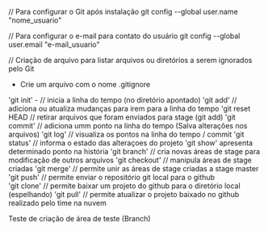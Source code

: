 // Para configurar o Git após instalação
git config --global user.name "nome_usuario"

// Para configurar o e-mail para contato do usuário
git config --global user.email "e-mail_usuario"

// Criação de arquivo para listar arquivos ou diretórios a serem ignorados pelo Git
- Crie um arquivo com o nome .gitignore


'git init' - // inicia a linha do tempo (no diretório apontado)
'git add' // adiciona ou atualiza mudanças para irem para a linha do tempo
'git reset HEAD // retirar arquivos que foram enviados para stage (git add)
'git commit' // adiciona umm ponto na linha do tempo (Salva alterações nos arquivos)
'git log' // visualiza os pontos na linha do tempo / commit
'git status' // informa o estado das alteraçoes do projeto
'git show' apresenta determinado ponto na história
'git branch' // cria novas áreas de stage para modificação de outros arquivos
'git checkout' // manipula áreas de stage criadas
'git merge' // permite unir as áreas de stage criadas a stage master
'git push' // permite enviar o repositório git local para o github  
'git clone' // permite baixar um projeto do github para o diretório local (espelhando)
'git pull' // permite atualizar o projeto baixado no github realizado pelo time na nuvem

Teste de criação de área de teste (Branch)